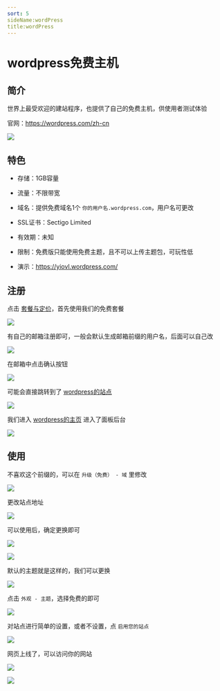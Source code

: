 ```yaml
---
sort: 5
sideName:wordPress
title:wordPress
---
```


# wordpress免费主机





## 简介

世界上最受欢迎的建站程序，也提供了自己的免费主机，供使用者测试体验

官网：https://wordpress.com/zh-cn

![](/websiteRelated/base/server/wordpress/wordpress-01.png)


## 特色

* 存储：1GB容量

* 流量：不限带宽

* 域名：提供免费域名1个 `你的用户名.wordpress.com`，用户名可更改

* SSL证书：Sectigo Limited

* 有效期：未知

* 限制：免费版只能使用免费主题，且不可以上传主题包，可玩性低

* 演示：https://yiovl.wordpress.com/



## 注册

点击 [套餐与定价](https://wordpress.com/zh-cn/pricing/)，首先使用我们的免费套餐

![](/websiteRelated/base/server/wordpress/wordpress-02.png)


有自己的邮箱注册即可，一般会默认生成邮箱前缀的用户名，后面可以自己改

![](/websiteRelated/base/server/wordpress/wordpress-03.png)

在邮箱中点击确认按钮

![](/websiteRelated/base/server/wordpress/wordpress-04.png)

可能会直接跳转到了 [wordpress的站点](https://wordpress.com/sites)

![](/websiteRelated/base/server/wordpress/wordpress-05.png)

我们进入 [wordpress的主页](https://wordpress.com/home/) 进入了面板后台

![](/websiteRelated/base/server/wordpress/wordpress-06.png)


## 使用

不喜欢这个前缀的，可以在 `升级（免费） - 域` 里修改

![](/websiteRelated/base/server/wordpress/wordpress-07.png)

更改站点地址

![](/websiteRelated/base/server/wordpress/wordpress-08.png)

可以使用后，确定更换即可

![](/websiteRelated/base/server/wordpress/wordpress-09.png)

![](/websiteRelated/base/server/wordpress/wordpress-10.png)

默认的主题就是这样的，我们可以更换

![](/websiteRelated/base/server/wordpress/wordpress-11.png)

点击 `外观 - 主题`，选择免费的即可

![](/websiteRelated/base/server/wordpress/wordpress-12.png)

对站点进行简单的设置，或者不设置，点 `启用您的站点`

![](/websiteRelated/base/server/wordpress/wordpress-13.png)

网页上线了，可以访问你的网站

![](/websiteRelated/base/server/wordpress/wordpress-14.png)

![](/websiteRelated/base/server/wordpress/wordpress-15.png)


